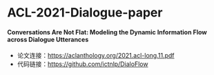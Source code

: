 # ACL-2021-Dialogue-paper

#### Conversations Are Not Flat: Modeling the Dynamic Information Flow across Dialogue Utterances

* 论文连接：https://aclanthology.org/2021.acl-long.11.pdf
* 代码链接：https://github.com/ictnlp/DialoFlow 
